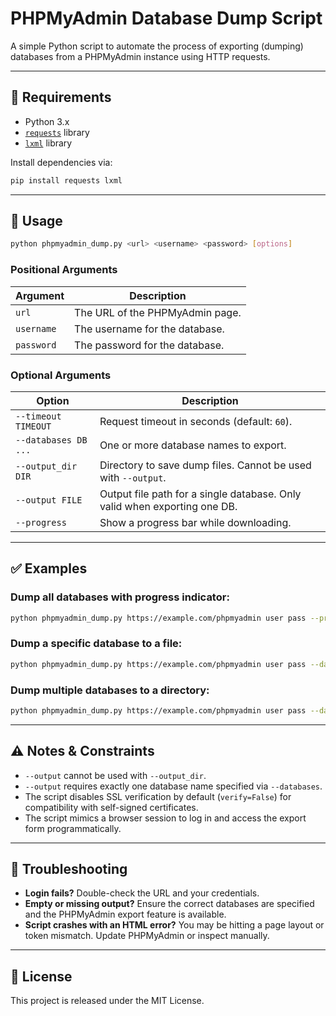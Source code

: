 # PHPMyAdmin Database Dump Script

A simple Python script to automate the process of exporting (dumping) databases from a PHPMyAdmin instance using HTTP requests.

---

## 🧰 Requirements

- Python 3.x
- [`requests`](https://pypi.org/project/requests/) library
- [`lxml`](https://pypi.org/project/lxml/) library

Install dependencies via:

```bash
pip install requests lxml
```

---

## 🚀 Usage

```bash
python phpmyadmin_dump.py <url> <username> <password> [options]
```

### Positional Arguments

| Argument   | Description                     |
| ---------- | ------------------------------- |
| `url`      | The URL of the PHPMyAdmin page. |
| `username` | The username for the database.  |
| `password` | The password for the database.  |

### Optional Arguments

| Option               | Description                                                               |
| -------------------- | ------------------------------------------------------------------------- |
| `--timeout TIMEOUT`  | Request timeout in seconds (default: `60`).                               |
| `--databases DB ...` | One or more database names to export.                                     |
| `--output_dir DIR`   | Directory to save dump files. Cannot be used with `--output`.             |
| `--output FILE`      | Output file path for a single database. Only valid when exporting one DB. |
| `--progress`         | Show a progress bar while downloading.                                    |

---

## ✅ Examples

### Dump all databases with progress indicator:

```bash
python phpmyadmin_dump.py https://example.com/phpmyadmin user pass --progress
```

### Dump a specific database to a file:

```bash
python phpmyadmin_dump.py https://example.com/phpmyadmin user pass --databases mydb --output mydb.sql
```

### Dump multiple databases to a directory:

```bash
python phpmyadmin_dump.py https://example.com/phpmyadmin user pass --databases db1 db2 --output_dir dumps/
```

---

## ⚠️ Notes & Constraints

- `--output` cannot be used with `--output_dir`.
- `--output` requires exactly one database name specified via `--databases`.
- The script disables SSL verification by default (`verify=False`) for compatibility with self-signed certificates.
- The script mimics a browser session to log in and access the export form programmatically.

---

## 🐞 Troubleshooting

- **Login fails?** Double-check the URL and your credentials.
- **Empty or missing output?** Ensure the correct databases are specified and the PHPMyAdmin export feature is available.
- **Script crashes with an HTML error?** You may be hitting a page layout or token mismatch. Update PHPMyAdmin or inspect manually.

---

## 📄 License

This project is released under the MIT License.
